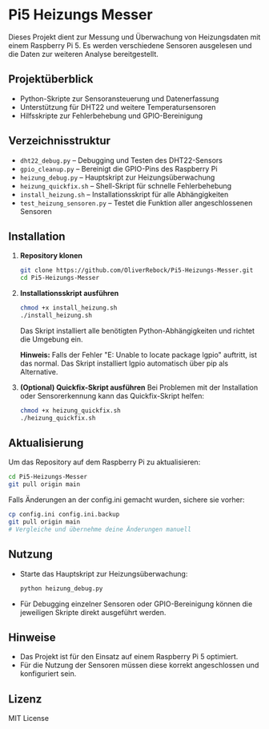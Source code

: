 # Pi5 Heizungs Messer

Dieses Projekt dient zur Messung und Überwachung von Heizungsdaten mit einem Raspberry Pi 5. Es werden verschiedene Sensoren ausgelesen und die Daten zur weiteren Analyse bereitgestellt.

## Projektüberblick
- Python-Skripte zur Sensoransteuerung und Datenerfassung
- Unterstützung für DHT22 und weitere Temperatursensoren
- Hilfsskripte zur Fehlerbehebung und GPIO-Bereinigung

## Verzeichnisstruktur
- `dht22_debug.py` – Debugging und Testen des DHT22-Sensors
- `gpio_cleanup.py` – Bereinigt die GPIO-Pins des Raspberry Pi
- `heizung_debug.py` – Hauptskript zur Heizungsüberwachung
- `heizung_quickfix.sh` – Shell-Skript für schnelle Fehlerbehebung
- `install_heizung.sh` – Installationsskript für alle Abhängigkeiten
- `test_heizung_sensoren.py` – Testet die Funktion aller angeschlossenen Sensoren

## Installation
1. **Repository klonen**
   ```bash
   git clone https://github.com/OliverRebock/Pi5-Heizungs-Messer.git
   cd Pi5-Heizungs-Messer
   ```
2. **Installationsskript ausführen**
   ```bash
   chmod +x install_heizung.sh
   ./install_heizung.sh
   ```
   Das Skript installiert alle benötigten Python-Abhängigkeiten und richtet die Umgebung ein.
   
   **Hinweis:** Falls der Fehler "E: Unable to locate package lgpio" auftritt, ist das normal. 
   Das Skript installiert lgpio automatisch über pip als Alternative.

3. **(Optional) Quickfix-Skript ausführen**
   Bei Problemen mit der Installation oder Sensorerkennung kann das Quickfix-Skript helfen:
   ```bash
   chmod +x heizung_quickfix.sh
   ./heizung_quickfix.sh
   ```

## Aktualisierung
Um das Repository auf dem Raspberry Pi zu aktualisieren:
```bash
cd Pi5-Heizungs-Messer
git pull origin main
```
Falls Änderungen an der config.ini gemacht wurden, sichere sie vorher:
```bash
cp config.ini config.ini.backup
git pull origin main
# Vergleiche und übernehme deine Änderungen manuell
```

## Nutzung
- Starte das Hauptskript zur Heizungsüberwachung:
  ```bash
  python heizung_debug.py
  ```
- Für Debugging einzelner Sensoren oder GPIO-Bereinigung können die jeweiligen Skripte direkt ausgeführt werden.

## Hinweise
- Das Projekt ist für den Einsatz auf einem Raspberry Pi 5 optimiert.
- Für die Nutzung der Sensoren müssen diese korrekt angeschlossen und konfiguriert sein.

## Lizenz
MIT License
